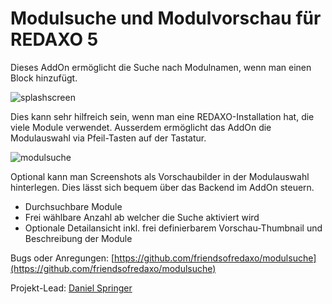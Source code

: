 # Modulsuche und Modulvorschau für REDAXO 5
Dieses AddOn ermöglicht die Suche nach Modulnamen, wenn man einen Block hinzufügt.

![splashscreen](https://user-images.githubusercontent.com/16903055/170566732-9e0f6b68-5af2-4421-8be0-fa159dc684f6.png)

Dies kann sehr hilfreich sein, wenn man eine REDAXO-Installation hat, die viele Module verwendet. Ausserdem ermöglicht das AddOn die Modulauswahl via Pfeil-Tasten auf der Tastatur.

![modulsuche](https://user-images.githubusercontent.com/16903055/170565780-9feec9a1-0b62-481c-83e5-bde5fd683795.gif)

Optional kann man Screenshots als Vorschaubilder in der Modulauswahl hinterlegen. Dies lässt sich bequem über das Backend im AddOn steuern.

- Durchsuchbare Module
- Frei wählbare Anzahl ab welcher die Suche aktiviert wird
- Optionale Detailansicht inkl. frei definierbarem Vorschau-Thumbnail und Beschreibung der Module

Bugs oder Anregungen: [https://github.com/friendsofredaxo/modulsuche](https://github.com/friendsofredaxo/modulsuche)

Projekt-Lead: [Daniel Springer](https://github.com/friendsofredaxo/modulsuche)
